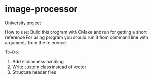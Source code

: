 # image-processor
University project

How to use:
Build this program with CMake and run for getting a short reference
For using program you should run it from command line with arguments from the reference

To-Do:
1) Add endianness handling
2) Write custom class instead of vector
3) Structure header files
